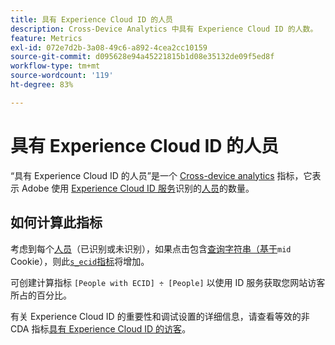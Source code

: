 ```yaml
---
title: 具有 Experience Cloud ID 的人员
description: Cross-Device Analytics 中具有 Experience Cloud ID 的人数。
feature: Metrics
exl-id: 072e7d2b-3a08-49c6-a892-4cea2cc10159
source-git-commit: d095628e94a45221815b1d08e35132de09f5ed8f
workflow-type: tm+mt
source-wordcount: '119'
ht-degree: 83%

---
```


# 具有 Experience Cloud ID 的人员

“具有 Experience Cloud ID 的人员”是一个 [Cross-device analytics](../cda/overview.md) 指标，它表示 Adobe 使用 [Experience Cloud ID 服务](https://experienceleague.adobe.com/docs/id-service/using/home.html?lang=zh-Hans)识别的[人员](people.md)的数量。

## 如何计算此指标

考虑到每个[人员](people.md)（已识别或未识别），如果点击包含[查询字符串（基于](overview.md)`mid` Cookie），则此[`s_ecid`指标](https://experienceleague.adobe.com/docs/core-services/interface/ec-cookies/cookies-analytics.html?lang=zh-Hans)将增加。

可创建计算指标 `[People with ECID] ÷ [People]` 以使用 ID 服务获取您网站访客所占的百分比。

有关 Experience Cloud ID 的重要性和调试设置的详细信息，请查看等效的非 CDA 指标[具有 Experience Cloud ID 的访客](visitors-with-ecid.md)。
